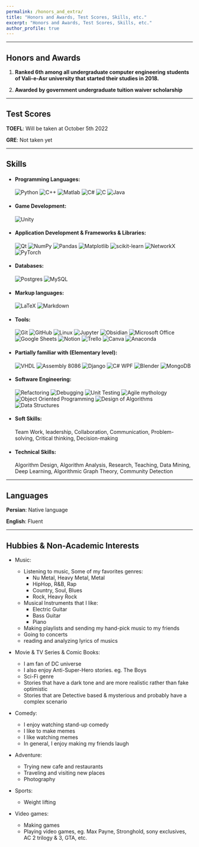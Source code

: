 ```yaml
---
permalink: /honors_and_extra/
title: "Honors and Awards, Test Scores, Skills, etc."
excerpt: "Honors and Awards, Test Scores, Skills, etc."
author_profile: true
---
```


---
## Honors and Awards
1. **Ranked 6th among all undergraduate computer engineering students of Vali-e-Asr university that started their studies in 2018.**

2. **Awarded by government undergraduate tuition waiver scholarship**


---

## Test Scores
**TOEFL**: Will be taken at October 5th 2022

**GRE**: Not taken yet


---

## Skills
- #### Programming Languages:
  <img alt="Python" src="https://img.shields.io/badge/python-%2314354C.svg?style=for-the-badge&logo=python&logoColor=white"/>
  <img alt="C++" src="https://img.shields.io/badge/c++-%2300599C.svg?style=for-the-badge&logo=c%2B%2B&logoColor=white"/>
  <img alt="Matlab" src="https://img.shields.io/badge/Matlab®-%23E34F26.svg?style=for-the-badge&logo=matlab&logoColor=white"/>
  <img alt="C#" src="https://img.shields.io/badge/c%23-%23239120.svg?style=for-the-badge&logo=c-sharp&logoColor=white"/>
  <img alt="C" src="https://img.shields.io/badge/c-%2300599C.svg?style=for-the-badge&logo=c&logoColor=white"/>
  <img alt="Java" src="https://img.shields.io/badge/java-%23ED8B00.svg?style=for-the-badge&logo=java&logoColor=white"/>

- #### Game Development:
  <img alt="Unity" src="https://img.shields.io/badge/unity-%23000000.svg?style=for-the-badge&logo=unity&logoColor=white"/>

- #### Application Development & Frameworks & Libraries:
  <img alt="Qt" src="https://img.shields.io/badge/Qt-%23217346.svg?style=for-the-badge&logo=Qt&logoColor=white"/>
  <img alt="NumPy" src="https://img.shields.io/badge/numpy-%23013243.svg?style=for-the-badge&logo=numpy&logoColor=white"/>
  <img alt="Pandas" src="https://img.shields.io/badge/pandas-%23150458.svg?style=for-the-badge&logo=pandas&logoColor=white"/>
  <img alt="Matplotlib" src="https://img.shields.io/badge/matplotlib-%23316192.svg?style=for-the-badge&logo=matplotlib&logoColor=white"/>
  <img alt="scikit-learn" src="https://img.shields.io/badge/scikit--learn-%23F7931E.svg?style=for-the-badge&logo=scikit-learn&logoColor=white"/>
  <img alt="NetworkX" src="https://img.shields.io/badge/NetworkX-%23316192.svg?style=for-the-badge&logo=NetworkX&logoColor=white"/>
  <img alt="PyTorch" src="https://img.shields.io/badge/PyTorch-%23EE4C2C.svg?style=for-the-badge&logo=PyTorch&logoColor=white"/>

- #### Databases:
  <img alt="Postgres" src="https://img.shields.io/badge/postgres-%23316192.svg?style=for-the-badge&logo=postgresql&logoColor=white"/>
  <img alt="MySQL" src="https://img.shields.io/badge/mysql-%2300f.svg?style=for-the-badge&logo=mysql&logoColor=white"/>

- #### Markup languages:
  <img alt="LaTeX" src="https://img.shields.io/badge/latex-%23008080.svg?style=for-the-badge&logo=latex&logoColor=white"/>
  <img alt="Markdown" src="https://img.shields.io/badge/markdown-%23000000.svg?style=for-the-badge&logo=markdown&logoColor=white"/>

- #### Tools:
  <img alt="Git" src="https://img.shields.io/badge/git-%23F05033.svg?style=for-the-badge&logo=git&logoColor=white"/>
  <img alt="GitHub" src="https://img.shields.io/badge/github-%23121011.svg?style=for-the-badge&logo=github&logoColor=white"/>
  <img alt="Linux" src="https://img.shields.io/badge/Linux-FCC624?style=for-the-badge&logo=linux&logoColor=black">
  <img alt="Jupyter" src="https://img.shields.io/badge/Jupyter-%23F37626.svg?style=for-the-badge&logo=Jupyter&logoColor=white" />
  <img alt="Obsidian" src="https://img.shields.io/badge/obsidian-%23150458.svg?style=for-the-badge&logo=obsidian&logoColor=white" />
  <img alt="Microsoft Office" src="https://img.shields.io/badge/Microsoft_Office-D83B01?style=for-the-badge&logo=microsoft-office&logoColor=white" />
    <img alt="Google Sheets" src="https://img.shields.io/badge/Google%20Sheets-34A853?style=for-the-badge&logo=google-sheets&logoColor=white" />
    <img alt="Notion" src="https://img.shields.io/badge/Notion-000000?style=for-the-badge&logo=notion&logoColor=white" />
    <img alt="Trello" src="https://img.shields.io/badge/Trello-0052CC?style=for-the-badge&logo=trello&logoColor=white" />
    <img alt="Canva" src="https://img.shields.io/badge/Canva-%2300C4CC.svg?style=for-the-badge&logo=Canva&logoColor=white" />
    <img alt="Anaconda" src="https://img.shields.io/badge/Anaconda-%2344A833.svg?style=for-the-badge&logo=anaconda&logoColor=white" />

- #### Partially familiar with (Elementary level):
  <img alt="VHDL" src="https://img.shields.io/badge/VHDL-%23121011.svg?style=for-the-badge&logo=vhdl&logoColor=white"/>
  <img alt="Assembly 8086" src="https://img.shields.io/badge/Assembly 8086-%23121011.svg?style=for-the-badge&logo=Assembly8086&logoColor=white"/>
  <img alt="Django" src="https://img.shields.io/badge/django-%23092E20.svg?style=for-the-badge&logo=django&logoColor=white">
  <img alt="C# WPF" src="https://img.shields.io/badge/WPF-%23239120.svg?style=for-the-badge&logo=c-sharp&logoColor=white"/>
  <img alt="Blender" src="https://img.shields.io/badge/blender-%23F5792A.svg?style=for-the-badge&logo=blender&logoColor=white"/>
  <img alt="MongoDB" src="https://img.shields.io/badge/MongoDB-%234ea94b.svg?style=for-the-badge&logo=mongodb&logoColor=white"/>

- #### Software Engineering:
  <img alt="Refactoring" src="https://img.shields.io/badge/Refactoring-%23121011.svg?style=for-the-badge&logo=Refactoring&logoColor=white"/>
  <img alt="Debugging" src="https://img.shields.io/badge/Debugging-%23121011.svg?style=for-the-badge&logo=Debugging&logoColor=white"/>
  <img alt="Unit Testing" src="https://img.shields.io/badge/Unit Testing-%23121011.svg?style=for-the-badge&logo=UnitTesting&logoColor=white"/>
  <img alt="Agile mythology" src="https://img.shields.io/badge/Agile mythology-%23121011.svg?style=for-the-badge&logo=Agilemythology&logoColor=white"/>

  <img alt="Object Oriented Programming" src="https://img.shields.io/badge/Object Oriented Programming-%23121011.svg?style=for-the-badge&logo=OOP&logoColor=white"/>
  <img alt="Design of Algorithms" src="https://img.shields.io/badge/Design of Algorithms-%23121011.svg?style=for-the-badge&logo=DesignofAlgorithms&logoColor=white"/>
  <img alt="Data Structures" src="https://img.shields.io/badge/Data Structures-%23121011.svg?style=for-the-badge&logo=DataStructures&logoColor=white"/>

- #### Soft Skills:
    Team Work, leadership, Collaboration, Communication, Problem-solving, Critical thinking, Decision-making

- #### Technical Skills:
    Algorithm Design, Algorithm Analysis, Research, Teaching, Data Mining, Deep Learning, Algorithmic Graph Theory, Community Detection

---

## Languages
**Persian**: Native language

**English**: Fluent


---

## Hubbies & Non-Academic Interests
- Music:
    * Listening to music, Some of my favorites genres:
        * Nu Metal, Heavy Metal, Metal
        * HipHop, R&B, Rap
        * Country, Soul, Blues
        * Rock, Heavy Rock
    * Musical Instruments that I like:
        * Electric Guitar
        * Bass Guitar
        * Piano
    * Making playlists and sending my hand-pick music to my friends
    * Going to concerts
    * reading and analyzing lyrics of musics

- Movie & TV Series & Comic Books:
    * I am fan of DC universe
    * I also enjoy Anti-Super-Hero stories. eg. The Boys
    * Sci-Fi genre
    * Stories that have a dark tone and are more realistic rather than fake optimistic
    * Stories that are Detective based & mysterious and probably have a complex scenario

- Comedy:
  - I enjoy watching stand-up comedy
  - I like to make memes
  - I like watching memes
  - In general, I enjoy making my friends laugh

- Adventure:
  - Trying new cafe and restaurants
  - Traveling and visiting new places
  - Photography

- Sports:
  - Weight lifting

- Video games:
  - Making games
  - Playing video games, eg. Max Payne, Stronghold, sony exclusives, AC 2 trilogy & 3, GTA, etc.

